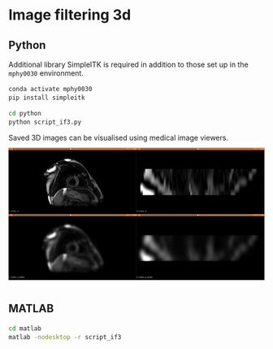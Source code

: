# Image filtering 3d



## Python
Additional library SimpleITK is required in addition to those set up in the `mphy0030` environment.
```bash
conda activate mphy0030
pip install simpleitk
```

```bash 
cd python  
python script_if3.py  
```

Saved 3D images can be visualised using medical image viewers.
![cardiac_t2](matlab/cardiac_t2_f.jpg)


## MATLAB
```bash
cd matlab  
matlab -nodesktop -r script_if3
```

